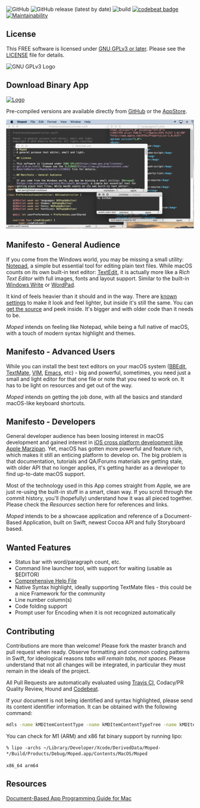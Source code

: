 ![GitHub](https://img.shields.io/github/license/RobertoMachorro/Moped)
![GitHub release (latest by date)](https://img.shields.io/github/v/release/RobertoMachorro/Moped)
![build](https://github.com/RobertoMachorro/Moped/actions/workflows/build.yaml/badge.svg)
[![codebeat badge](https://codebeat.co/badges/208843e4-4d01-4cb5-8543-d04103288e2d)](https://codebeat.co/projects/github-com-robertomachorro-moped-master)
[![Maintainability](https://api.codeclimate.com/v1/badges/29456b21ef083ae01b04/maintainability)](https://codeclimate.com/github/RobertoMachorro/Moped/maintainability)

## License

This FREE software is licensed under [GNU GPLv3 or later](https://www.gnu.org/licenses/gpl-3.0.en.html). Please see the [LICENSE](https://raw.githubusercontent.com/RobertoMachorro/Moped/master/LICENSE) file for details.

![GNU GPLv3 Logo](https://www.gnu.org/graphics/gplv3-127x51.png)

## Download Binary App

[![Logo](https://github.com/RobertoMachorro/Moped/raw/master/Moped/Assets.xcassets/Logo.imageset/moped-64.png)](https://apps.apple.com/us/app/moped-text-editor/id1477419086?mt=12)

Pre-compiled versions are available directly from [GitHub](https://github.com/RobertoMachorro/Moped/releases) or the [AppStore](https://apps.apple.com/us/app/moped-text-editor/id1477419086?mt=12).

![Moped Screenshot](assets/screenshot.png)

## Manifesto - General Audience

If you come from the Windows world, you may be missing a small utility: [Notepad](https://en.wikipedia.org/wiki/Microsoft_Notepad), a simple but essential tool for editing plain text files. While macOS counts on its own built-in text editor: [TextEdit](https://support.apple.com/guide/textedit/welcome/mac), it is actually more like a *Rich Text Editor* with full images, fonts and layout support. Similar to the built-in [Windows Write](https://en.wikipedia.org/wiki/Microsoft_Write) or [WordPad](https://en.wikipedia.org/wiki/WordPad).

It kind of feels heavier than it should and in the way. There are [known settings](https://www.techjunkie.com/textedit-plain-text-mode/) to make it look and feel lighter, but inside it's still the same. You can [get the source](https://developer.apple.com/library/archive/samplecode/TextEdit/Introduction/Intro.html) and peek inside. It's bigger and with older code than it needs to be.

*Moped* intends on feeling like Notepad, while being a full native of macOS, with a touch of modern syntax highlight and themes.

## Manifesto - Advanced Users

While you can install the best text editors on your macOS system ([BBEdit](https://www.barebones.com/products/bbedit), [TextMate](https://macromates.com), [VIM](https://www.vim.org), [Emacs](http://www.gnu.org/software/emacs/), etc) - big and powerful, sometimes, you need just a small and light editor for that one file or note that you need to work on. It has to be light on resources and get out of the way.

*Moped* intends on getting the job done, with all the basics and standard macOS-like keyboard shortcuts.

## Manifesto - Developers

General developer audience has been loosing interest in macOS development and gained interest in [iOS cross platform development like Apple Marzipan](https://techcrunch.com/2018/06/04/apple-is-bringing-the-best-of-ios-to-macos/). Yet, macOS has gotten more powerful and feature rich, which makes it still an enticing platform to develop on. The big problem is that documentation, tutorials and QA/Forums materials are getting stale, with older API that no longer applies, it's getting harder as a developer to find up-to-date macOS support.

Most of the technology used in this App comes straight from Apple, we are just re-using the built-in stuff in a smart, clean way. If you scroll through the commit history, you'll (hopefully) understand how it was all pieced together. Please check the *Resources* section here for references and links.

*Moped* intends to be a showcase application and reference of a Document-Based Application, built on Swift, newest Cocoa API and fully Storyboard based.

## Wanted Features

* Status bar with word/paragraph count, etc.
* Command line launcher tool, with support for waiting (usable as $EDITOR)
* [Comprehensive Help File](https://developer.apple.com/library/archive/documentation/Cocoa/Conceptual/OnlineHelp/Tasks/SpecifyHelpFile.html#//apple_ref/doc/uid/20000020)
* Native Syntax highlight, ideally supporting TextMate files - this could be a nice Framework for the community
* Line number column(s)
* Code folding support
* Prompt user for Encoding when it is not recognized automatically

## Contributing

Contributions are more than welcome! Please fork the master branch and pull request when ready. Observe formatting and common coding patterns in Swift, for ideological reasons *tabs will remain tabs, not spaces*. Please understand that not all changes will be integrated, in particular they must remain in the ideals of the project.

All Pull Requests are automatically evaluated using [Travis CI](https://travis-ci.org/RobertoMachorro/Moped), Codacy/PR Quality Review, Hound and [Codebeat](https://codebeat.co/projects/github-com-robertomachorro-moped-master).

If your document is not being identified and syntax highlighted, please send its content identifier information. It can be obtained with the following command:

```bash
mdls -name kMDItemContentType -name kMDItemContentTypeTree -name kMDItemKind YOURFILE
```

You can check for M1 (ARM) and x86 fat binary support by running lipo:

```
% lipo -archs ~/Library/Developer/Xcode/DerivedData/Moped-*/Build/Products/Debug/Moped.app/Contents/MacOS/Moped

x86_64 arm64
```

## Resources

[Document-Based App Programming Guide for Mac](https://developer.apple.com/library/archive/documentation/DataManagement/Conceptual/DocBasedAppProgrammingGuideForOSX/Introduction/Introduction.html)
